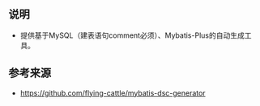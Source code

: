 ## 说明
* 提供基于MySQL（建表语句comment必须）、Mybatis-Plus的自动生成工具。


## 参考来源
* https://github.com/flying-cattle/mybatis-dsc-generator